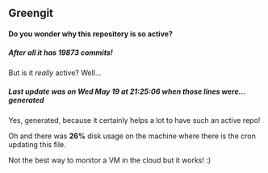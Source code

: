 ## Greengit

#### Do you wonder why this repository is so active?

##### After all it has 19873 commits!

But is it *really* active? Well...

##### Last update was on Wed May 19 at 21:25:06 when those lines were... generated

Yes, generated, because it certainly helps a lot to have such an active repo!

Oh and there was **26%** disk usage on the machine
where there is the cron updating this file.

Not the best way to monitor a VM in the cloud but it works! :)
